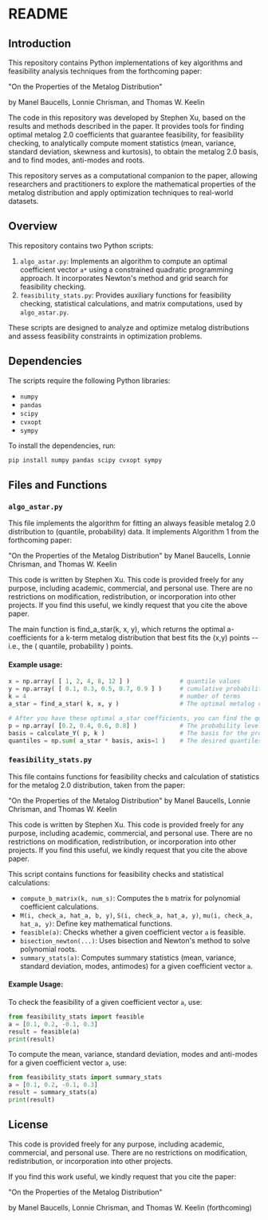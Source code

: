 # README

## Introduction
This repository contains Python implementations of key algorithms and feasibility analysis techniques from the forthcoming paper:

"On the Properties of the Metalog Distribution"

by Manel Baucells, Lonnie Chrisman, and Thomas W. Keelin

The code in this repository was developed by Stephen Xu, based on the results and methods described in the paper. It provides tools for finding optimal metalog 2.0 coefficients that guarantee feasibility, for feasibility checking, to analytically compute moment statistics (mean, variance, standard deviation, skewness and kurtosis), to obtain the metalog 2.0 basis, and to find modes, anti-modes and roots.

This repository serves as a computational companion to the paper, allowing researchers and practitioners to explore the mathematical properties of the metalog distribution and apply optimization techniques to real-world datasets.

## Overview
This repository contains two Python scripts:

1. `algo_astar.py`: Implements an algorithm to compute an optimal coefficient vector `a*` using a constrained quadratic programming approach. It incorporates Newton's method and grid search for feasibility checking.
2. `feasibility_stats.py`: Provides auxiliary functions for feasibility checking, statistical calculations, and matrix computations, used by `algo_astar.py`.

These scripts are designed to analyze and optimize metalog distributions and assess feasibility constraints in optimization problems.

## Dependencies
The scripts require the following Python libraries:
- `numpy`
- `pandas`
- `scipy`
- `cvxopt`
- `sympy`

To install the dependencies, run:
```sh
pip install numpy pandas scipy cvxopt sympy
```

## Files and Functions

### `algo_astar.py`
This file implements the algorithm for fitting an always feasible metalog 2.0 distribution to (quantile, probability) data.
It implements Algorithm 1 from the forthcoming paper:

"On the Properties of the Metalog Distribution" by Manel Baucells, Lonnie Chrisman, and Thomas W. Keelin

This code is written by Stephen Xu. This code is provided freely for any purpose, including academic, commercial, and personal use. There are no restrictions on modification, redistribution, or incorporation into other projects. If you find this useful, we kindly request that you cite the above paper.

The main function is find_a_star(k, x, y), which returns the optimal a-coefficients for a k-term metalog distribution that best fits the (x,y) points -- i.e., the ( quantile, probability ) points.

#### Example usage:
```python
x = np.array( [ 1, 2, 4, 8, 12 ] )              # quantile values
y = np.array( [ 0.1, 0.3, 0.5, 0.7, 0.9 ] )     # cumulative probabilities
k = 4                                           # number of terms
a_star = find_a_star( k, x, y )                 # The optimal metalog coefficients

# After you have these optimal a_star coefficients, you can find the quantile values at arbitrary cumulative probability levels, p, using:
p = np.array( [0.2, 0.4, 0.6, 0.8] )            # The probability levels of interest
basis = calculate_Y( p, k )                     # The basis for the probabilities of interest
quantiles = np.sum( a_star * basis, axis=1 )    # The desired quantiles
```

### `feasibility_stats.py`
This file contains functions for feasibility checks and calculation of statistics for the metalog 2.0 distribution, taken from the paper:

"On the Properties of the Metalog Distribution" by Manel Baucells, Lonnie Chrisman, and Thomas W. Keelin

This code is written by Stephen Xu. This code is provided freely for any purpose, including academic, commercial, and personal use. There are no restrictions on modification, redistribution, or incorporation into other projects. If you find this useful, we kindly request that you cite the above paper.

This script contains functions for feasibility checks and statistical calculations:

- `compute_b_matrix(k, num_s)`: Computes the `b` matrix for polynomial coefficient calculations.
- `M(i, check_a, hat_a, b, y)`, `S(i, check_a, hat_a, y)`, `mu(i, check_a, hat_a, y)`: Define key mathematical functions.
- `feasible(a)`: Checks whether a given coefficient vector `a` is feasible.
- `bisection_newton(...)`: Uses bisection and Newton's method to solve polynomial roots.
- `summary_stats(a)`: Computes summary statistics (mean, variance, standard deviation, modes, antimodes) for a given coefficient vector `a`.

#### Example Usage:
To check the feasibility of a given coefficient vector `a`, use:
```python
from feasibility_stats import feasible
a = [0.1, 0.2, -0.1, 0.3]
result = feasible(a)
print(result)
```

To compute the mean, variance, standard deviation, modes and anti-modes for a given coefficient vector `a`, use:
```python
from feasibility_stats import summary_stats
a = [0.1, 0.2, -0.1, 0.3]
result = summary_stats(a)
print(result)
```

## License
This code is provided freely for any purpose, including academic, commercial, and personal use. There are no restrictions on modification, redistribution, or incorporation into other projects.

If you find this work useful, we kindly request that you cite the paper:

"On the Properties of the Metalog Distribution"

by Manel Baucells, Lonnie Chrisman, and Thomas W. Keelin (forthcoming)

